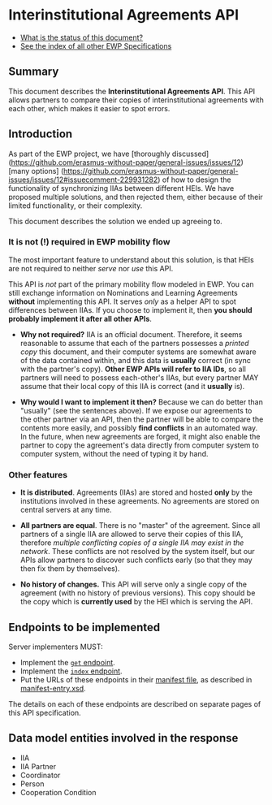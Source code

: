 Interinstitutional Agreements API
=================================

* [What is the status of this document?][statuses]
* [See the index of all other EWP Specifications][develhub]


Summary
-------

This document describes the **Interinstitutional Agreements API**. This API
allows partners to compare their copies of interinstitutional agreements with
each other, which makes it easier to spot errors.


Introduction
------------

As part of the EWP project, we have [thoroughly discussed]
(https://github.com/erasmus-without-paper/general-issues/issues/12)
[many options]
(https://github.com/erasmus-without-paper/general-issues/issues/12#issuecomment-229931282)
of how to design the functionality of synchronizing IIAs between different
HEIs. We have proposed multiple solutions, and then rejected them, either
because of their limited functionality, or their complexity.

This document describes the solution we ended up agreeing to.


### It is not (!) required in EWP mobility flow

The most important feature to understand about this solution, is that HEIs are
not required to neither *serve* nor *use* this API.

This API is *not* part of the primary
mobility flow modeled in EWP. You can still exchange information on
Nominations and Learning Agreements **without** implementing this API. It
serves *only* as a helper API to spot differences between IIAs. If you
choose to implement it, then **you should probably implement it after all
other APIs**.

 * **Why not required?** IIA is an official document. Therefore, it seems
   reasonable to assume that each of the partners possesses a *printed copy*
   this document, and their computer systems are somewhat aware of the data
   contained within, and this data is **usually** correct (in sync with the
   partner's copy). **Other EWP APIs will refer to IIA IDs**, so all partners
   will need to possess each-other's IIAs, but every partner MAY assume that
   their local copy of this IIA is correct (and it **usually** is).

 * **Why would I want to implement it then?** Because we can do better than
   "usually" (see the sentences above). If we expose our agreements to the
   other partner via an API, then the partner will be able to compare the
   contents more easily, and possibly **find conflicts** in an automated way.
   In the future, when new agreements are forged, it might also enable the
   partner to copy the agreement's data directly from computer system to
   computer system, without the need of typing it by hand.


### Other features

 * **It is distributed**. Agreements (IIAs) are stored and hosted **only** by
   the institutions involved in these agreements. No agreements are stored on
   central servers at any time.

 * **All partners are equal**. There is no "master" of the agreement. Since all
   partners of a single IIA are allowed to serve their copies of this IIA,
   therefore *multiple conflicting copies of a single IIA may exist in the
   network*. These conflicts are not resolved by the system itself, but our
   APIs allow partners to discover such conflicts early (so that they may then
   fix them by themselves).

 * **No history of changes.** This API will serve only a single copy of the
   agreement (with no history of previous versions). This copy should be the
   copy which is **currently used** by the HEI which is serving the API.


Endpoints to be implemented
---------------------------

Server implementers MUST:

 * Implement the [`get` endpoint](endpoints/get.md).
 * Implement the [`index` endpoint](endpoints/index.md).
 * Put the URLs of these endpoints in their [manifest file][discovery-api], as
   described in [manifest-entry.xsd](manifest-entry.xsd).

The details on each of these endpoints are described on separate pages of this
API specification.


Data model entities involved in the response
--------------------------------------------

 * IIA
 * IIA Partner
 * Coordinator
 * Person
 * Cooperation Condition


[develhub]: http://developers.erasmuswithoutpaper.eu/
[statuses]: https://github.com/erasmus-without-paper/ewp-specs-management#statuses
[discovery-api]: https://github.com/erasmus-without-paper/ewp-specs-api-discovery
[echo]: https://github.com/erasmus-without-paper/ewp-specs-api-echo
[error-handling]: https://github.com/erasmus-without-paper/ewp-specs-architecture#error-handling
